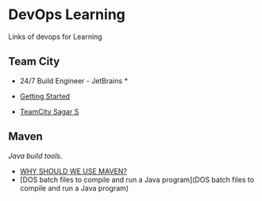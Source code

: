 # DevOps Learning
Links of devops for Learning

## Team City
* 24/7 Build Engineer - JetBrains *

* [Getting Started](https://www.jetbrains.com/teamcity/documentation/)
* [TeamCity Sagar S](https://www.youtube.com/watch?v=sIL_-bTIv0k&list=PLYLI_nYYAA7L1BXG9t8pT9rJN7jTKCzFH)

## Maven

*Java build tools.*

* [WHY SHOULD WE USE MAVEN?](http://www.javacreed.com/why-should-we-use-maven/) 
* [DOS batch files to compile and run a Java program](DOS batch files to compile and run a Java program)
